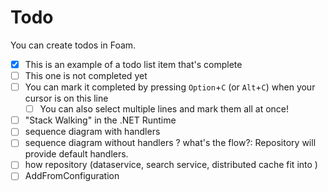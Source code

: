 # Todo

You can create todos in Foam.

- [x] This is an example of a todo list item that's complete
- [ ] This one is not completed yet
- [ ] You can mark it completed by pressing `Option`+`C` (or `Alt`+`C`) when your cursor is on this line
  - [ ] You can also select multiple lines and mark them all at once!
- [ ] "Stack Walking" in the .NET Runtime
- [ ] sequence diagram with handlers
- [ ] sequence diagram without handlers ? what's the flow?:  Repository will provide default handlers.
- [ ] how repository (dataservice, search service, distributed cache fit into )
- [ ] AddFromConfiguration
